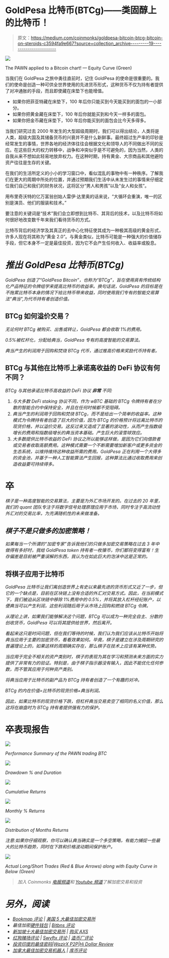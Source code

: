 # GoldPesa 比特币(BTCg)——类固醇上的比特币！

> 原文：<https://medium.com/coinmonks/goldpesa-bitcoin-btcg-bitcoin-on-steroids-c3594fa9e667?source=collection_archive---------19----------------------->

![](img/bf1dd230e0eb63d317cfef8be0552b76.png)

The PAWN applied to a Bitcoin chart! — Equity Curve (Green)

当我们在 GoldPesa 之旅中勇往直前时，记住 GoldPesa 的使命是很重要的。我们的使命是创造一种可供全世界使用的先进货币形式，这种货币不仅为持有者提供了对冲通胀的手段，而且即使藏在床垫下也能增值。

*   如果你把菲亚特藏在床垫下，100 年后你只能买到今天能买到的面包的一小部分。
*   如果你把黄金藏在床垫下，100 年后你就能买到和今天一样多的面包。
*   如果你把金币藏在床垫下，100 年后你能买到的面包会比今天多得多。

当我们研究过去 2000 年发生的大型超级周期时，我们可以得出结论，人类将是人类，超级大国及其储备货币的兴衰并不是什么新鲜事。最终超过生产率的印钞是经常发生的事情，世界各地的经济体往往会根据文化和领导人的不同做出不同的反应。在这些巨大的权力转移中，战争和冲突似乎是不可避免的，因为当然，人类的自我从来不想如此轻易地放弃权力。在这种时期，持有黄金、大宗商品和其他避险资产往往是生存的关键。

在我们的生活所定义的小小的学习窗口中，看似混乱的事物中有一种秩序。了解我们在更大的周期中所处的位置，并通过预期我们生活中从未发生过的事情来仔细定位我们自己和我们的财务状况，这将区分“男人和男孩”以及“女人和女孩”。

用布里奇沃特的亿万富翁创始人雷伊·达里奥的话来说，“大循环会重演，唯一的区别是演员、他们的服装和技术。”

要注意的关键词是“技术”我们会立即想到比特币、其背后的技术，以及比特币将如何很好地改变数千年来我们看待货币的方式。

比特币背后的经济学及其真正的去中心化特征使其成为一种极其高级的黄金形式，许多人现在将其称为“黄金 2.0”。与黄金类似，比特币可能是一种强大的价值储存手段，但它本身不一定是最佳投资，因为它不会产生任何收入、收益率或股息。

# ***推出 GoldPesa 比特币(BTCg)***

*GoldPesa 创造了“GoldPesa Bitcoin”，也称为“BTCg”，旨在使用具有传统结构化产品特征的令牌组学来提高比特币的收益率。换句话说，GoldPesa 的目标是在不拖累比特币本身的情况下给比特币带来收益，同时使用我们专有的智能交易算法“典当”,为代币持有者创造价值。*

## ****BTCg 如何溢价交易？****

*无论何时 BTCg 被购买、出售或转让，GoldPesa 都会收取 1%的费用。*

*0.5%被杠杆化，分配给典当，GoldPesa 专有的高度智能的交易算法。*

*典当产生的利润用于回购和焚烧 BTCg 代币，通过推高价格来奖励代币持有者。*

## ****BTCg 与其他在比特币上承诺高收益的 DeFi 协议有何不同？****

*BTCg 与其他承诺比特币高收益的 DeFi 协议 ***非常*** 不同:*

1.  *与大多数 DeFi staking 协议不同，作为 wBTC 基础的 BTCg 令牌持有者在分散的智能合约中保持安全，并且在任何时候都不受阻碍。*
2.  *典当产生的利润用于回购和焚烧 BTCg，而不是给出一个简单的收益率。这种模式为令牌持有者创造了巨大的价值，因为 BTCg 的价格预计将远离比特币的现货价格，并以溢价交易。这反过来又造成了显著的波动性，从而产生指数级增长的费用和指数级增长的典当资本基础。产生巨大的滚雪球效应。*
3.  *大多数提供比特币收益的 DeFi 协议之所以能够这样做，是因为它们向借款者或交易者收取高额费用。这种模式需要一个不断需要增加新客户或更多资金的生态系统，以维持维持这种收益所需的费用。GoldPesa 正在利用一个大得多的资金池，并基于一种人工智能算法产生回报，这种算法比通过收取费用来创造收益要可持续得多。*

# ****卒****

*棋子是一种高度智能的交易算法，主要是为外汇市场开发的。在过去的 20 年里，我们的 quant 团队专注于将数字信号处理原理应用于市场，同时专注于高流动性外汇对的交易比率，为充满随机性的未来做准备。*

## *棋子不是只做多的加密策略！*

*如果每当一个所谓的“加密专家”告诉我他们的只做多加密交易策略在过去 3 年中做得有多好时，我给 GoldPesa token 持有者一枚镍币，你们都将变得富有！生存偏差是目前被严重误解的东西，我认为在如此巨大的泡沫中这是正常的。*

## ****将棋子应用于比特币****

*GoldPesa 比特币让我们离创造世界上有史以来最先进的货币形式又近了一步，但它的一个缺点是，目前在区块链上没有合适的外汇对交易方式。因此，在当前模式下，我们被迫从区块链中移除 1%费用中的 0.5%，并将其放入杠杆经纪账户，以便典当可以产生利润，这些利润随后用于从市场上回购和燃烧 BTCg 令牌。*

*从理论上讲，如果我们能够解决这个问题，BTCg 可以成为一种完全自主、分散的创收货币，GoldPesa 可以将其提供给世界，然后离开。*

*看起来这只是时间问题，但在我们等待的时候，我们认为我们应该从比特币开始将典当应用于主要的加密货币，看看效果如何。毕竟，棋子是建立在涉及周期研究的普遍理论上的，如果这样的周期确实存在，那么棋子在技术上应该有某种优势。*

*当应用于完全不相关的资产类别时，棋子的表现为其在学习和预测未来方面的实力提供了非常有力的验证。特别是，由于棋子指示器没有输入，因此不能优化任何参数，而不管其应用于何种资产类别。*

*将典当应用于比特币的副产品为 BTCg 持有者创造了一个有趣的对冲。*

*BTCg 的内在价值=比特币的现货价格+典当利润。*

*因此，如果比特币的现货价格下跌，但杠杆典当交易卖空了相同的名义价值，那么这将在崩盘时为 BTCg 持有者提供强有力的保护。*

# ****卒表现报告****

*![](img/39f2e658774b1e062f57f7258be356c3.png)*

*Performance Summary of the PAWN trading BTC*

*![](img/5de56c7af3f8817a82977c0e75f8e087.png)*

*Drawdown % and Duration*

*![](img/50056bf8683e0395a2087a47fdde2a46.png)*

*Cumulative Returns*

*![](img/a914da32a96c1768774eca05d9b696d5.png)*

*Monthly % Returns*

*![](img/ba1e3d04fa5761beec6ea4cbd5a0fe72.png)*

*Distribution of Months Returns*

*注意:如果你仔细观察，你可以确认典当确实是一个多空策略，有能力捕捉一些最大的比特币趋势，同时在下跌和价格波动期间保护账户。*

*![](img/19fa99c2ae346c62d02b126644e60eca.png)*

*Actual Long/Short Trades (Red & Blue Arrows) along with Equity Curve in Below (Green)*

> *加入 Coinmonks [电报频道](https://t.me/coincodecap)和 [Youtube 频道](https://www.youtube.com/c/coinmonks/videos)了解加密交易和投资*

# *另外，阅读*

*   *[Bookmap 评论](https://coincodecap.com/bookmap-review-2021-best-trading-software) | [美国 5 大最佳加密交易所](https://coincodecap.com/crypto-exchange-usa)*
*   *最佳加密[硬件钱包](/coinmonks/hardware-wallets-dfa1211730c6) | [Bitbns 评论](/coinmonks/bitbns-review-38256a07e161)*
*   *[新加坡十大最佳加密交易所](https://coincodecap.com/crypto-exchange-in-singapore) | [购买 AXS](https://coincodecap.com/buy-axs-token)*
*   *[红狗赌场评论](https://coincodecap.com/red-dog-casino-review) | [Swyftx 评论](https://coincodecap.com/swyftx-review) | [造币厂评论](https://coincodecap.com/coingate-review)*
*   *[投资印度的最佳密码](https://coincodecap.com/best-crypto-to-invest-in-india-in-2021)|[WazirX P2P](https://coincodecap.com/wazirx-p2p)|[Hi Dollar Review](https://coincodecap.com/hi-dollar-review)*
*   *[加拿大最佳加密交易机器人](https://coincodecap.com/5-best-crypto-trading-bots-in-canada) | [库币评论](https://coincodecap.com/kucoin-review)*